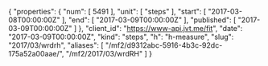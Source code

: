 {
  "properties": {
    "num": [
      5491
    ],
    "unit": [
      "steps"
    ],
    "start": [
      "2017-03-08T00:00:00Z"
    ],
    "end": [
      "2017-03-09T00:00:00Z"
    ],
    "published": [
      "2017-03-09T00:00:00Z"
    ]
  },
  "client_id": "https://www-api.jvt.me/fit",
  "date": "2017-03-09T00:00:00Z",
  "kind": "steps",
  "h": "h-measure",
  "slug": "2017/03/wrdrh",
  "aliases": [
    "/mf2/d9312abc-5916-4b3c-92dc-175a52a00aae/",
    "/mf2/2017/03/wrdRH"
  ]
}
